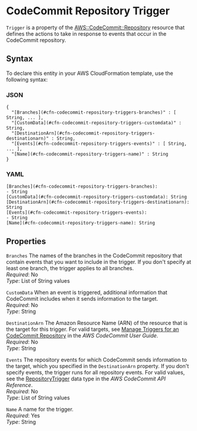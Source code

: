 # CodeCommit Repository Trigger<a name="aws-properties-codecommit-repository-triggers"></a>

`Trigger` is a property of the [AWS::CodeCommit::Repository](aws-resource-codecommit-repository.md) resource that defines the actions to take in response to events that occur in the CodeCommit repository\.

## Syntax<a name="aws-properties-codecommit-repository-triggers-syntax"></a>

To declare this entity in your AWS CloudFormation template, use the following syntax:

### JSON<a name="aws-properties-codecommit-repository-triggers-syntax.json"></a>

```
{
  "[Branches](#cfn-codecommit-repository-triggers-branches)" : [ String, ... ],
  "[CustomData](#cfn-codecommit-repository-triggers-customdata)" : String,
  "[DestinationArn](#cfn-codecommit-repository-triggers-destinationarn)" : String,
  "[Events](#cfn-codecommit-repository-triggers-events)" : [ String, ... ],
  "[Name](#cfn-codecommit-repository-triggers-name)" : String
}
```

### YAML<a name="aws-properties-codecommit-repository-triggers-syntax.yaml"></a>

```
[Branches](#cfn-codecommit-repository-triggers-branches):
- String
[CustomData](#cfn-codecommit-repository-triggers-customdata): String
[DestinationArn](#cfn-codecommit-repository-triggers-destinationarn): String
[Events](#cfn-codecommit-repository-triggers-events):
- String
[Name](#cfn-codecommit-repository-triggers-name): String
```

## Properties<a name="w13ab1c21c10c75c13c17b7"></a>

`Branches`  <a name="cfn-codecommit-repository-triggers-branches"></a>
The names of the branches in the CodeCommit repository that contain events that you want to include in the trigger\. If you don't specify at least one branch, the trigger applies to all branches\.  
*Required*: No  
*Type*: List of String values

`CustomData`  <a name="cfn-codecommit-repository-triggers-customdata"></a>
When an event is triggered, additional information that CodeCommit includes when it sends information to the target\.  
*Required*: No  
*Type*: String

`DestinationArn`  <a name="cfn-codecommit-repository-triggers-destinationarn"></a>
The Amazon Resource Name \(ARN\) of the resource that is the target for this trigger\. For valid targets, see [Manage Triggers for an CodeCommit Repository](https://docs.aws.amazon.com/codecommit/latest/userguide/how-to-notify.html) in the *AWS CodeCommit User Guide*\.  
*Required*: No  
*Type*: String

`Events`  <a name="cfn-codecommit-repository-triggers-events"></a>
The repository events for which CodeCommit sends information to the target, which you specified in the `DestinationArn` property\. If you don't specify events, the trigger runs for all repository events\. For valid values, see the [RepositoryTrigger](https://docs.aws.amazon.com/codecommit/latest/APIReference/API_RepositoryTrigger.html) data type in the *AWS CodeCommit API Reference*\.  
*Required*: No  
*Type*: List of String values

`Name`  <a name="cfn-codecommit-repository-triggers-name"></a>
A name for the trigger\.  
*Required*: Yes  
*Type*: String